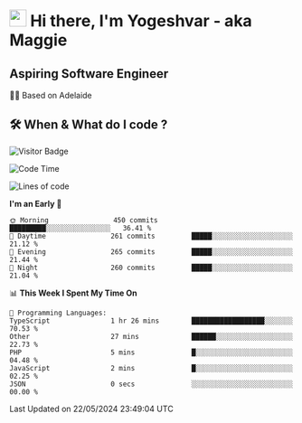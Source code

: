 <h1><img src="https://emojis.slackmojis.com/emojis/images/1531849430/4246/blob-sunglasses.gif?1531849430" width="30"/> Hi there, I'm Yogeshvar - aka Maggie</h1>

## Aspiring Software Engineer
🏂🏻  Based on Adelaide 

## 🛠 When & What do I code ?  

![Visitor Badge](https://visitor-badge.feriirawann.repl.co?username=yogeshvar&repo=yogeshvar&label=Visitors&style=plastic&color=%23457BFF&contentType=svg)

<!--START_SECTION:waka-->
![Code Time](http://img.shields.io/badge/Code%20Time-2%2C900%20hrs%2037%20mins-blue)

![Lines of code](https://img.shields.io/badge/From%20Hello%20World%20I%27ve%20Written-4.2%20million%20lines%20of%20code-blue)

**I'm an Early 🐤** 

```text
🌞 Morning                450 commits         █████████░░░░░░░░░░░░░░░░   36.41 % 
🌆 Daytime                261 commits         █████░░░░░░░░░░░░░░░░░░░░   21.12 % 
🌃 Evening                265 commits         █████░░░░░░░░░░░░░░░░░░░░   21.44 % 
🌙 Night                  260 commits         █████░░░░░░░░░░░░░░░░░░░░   21.04 % 
```


📊 **This Week I Spent My Time On** 

```text
💬 Programming Languages: 
TypeScript               1 hr 26 mins        ██████████████████░░░░░░░   70.53 % 
Other                    27 mins             ██████░░░░░░░░░░░░░░░░░░░   22.73 % 
PHP                      5 mins              █░░░░░░░░░░░░░░░░░░░░░░░░   04.48 % 
JavaScript               2 mins              █░░░░░░░░░░░░░░░░░░░░░░░░   02.25 % 
JSON                     0 secs              ░░░░░░░░░░░░░░░░░░░░░░░░░   00.00 % 
```


 Last Updated on 22/05/2024 23:49:04 UTC
<!--END_SECTION:waka-->
